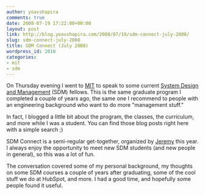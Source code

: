 ```yaml
---
author: yoavshapira
comments: true
date: 2008-07-19 17:22:00+00:00
layout: post
link: http://blog.yoavshapira.com/2008/07/19/sdm-connect-july-2008/
slug: sdm-connect-july-2008
title: SDM Connect (July 2008)
wordpress_id: 2010
categories:
- mit
- sdm
---
```


On Thursday evening I went to [MIT](http://web.mit.edu) to speak to some current [System Design and Management](http://sdm.mit.edu) (SDM) fellows.  This is the same graduate program I completed a couple of years ago, the same one I recommend to people with an engineering background who want to do more "management stuff."  
  
In fact, I blogged a little bit about the program, the classes, the curriculum, and more while I was a student.  You can find those blog posts right here with a simple search ;)  
  
SDM Connect is a semi-regular get-together, organized by [Jeremy](http://katzj.livejournal.com/) this year.  I always enjoy the opportunity to meet new SDM students (and new people in general), so this was a lot of fun.  
  
The conversation covered some of my personal background, my thoughts on some SDM courses a couple of years after graduating, some of the cool stuff we do at HubSpot, and more.  I had a good time, and hopefully some people found it useful.
